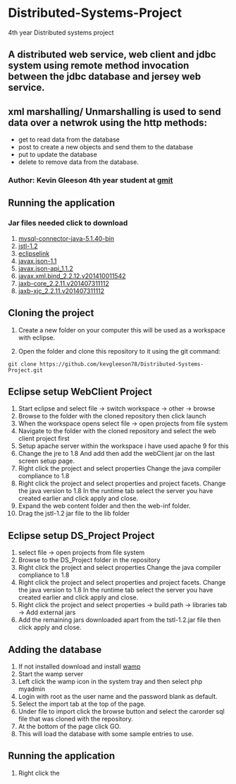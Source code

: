# Distributed-Systems-Project
4th year Distributed systems project
## A distributed web service, web client and jdbc system using remote method invocation between the jdbc database and jersey web service.
## xml marshalling/ Unmarshalling is used to send data over a netwrok using the http methods:
* get to read data from the database
* post to create a new objects and send them to the database
* put to update the database
* delete to remove data from the database.

### Author: Kevin Gleeson 4th year student at [gmit](www.gmit.ie)

## Running the application

### Jar files needed click to download
1. [mysql-connector-java-5.1.40-bin](https://dev.mysql.com/downloads/connector/j/5.1.html)
2. [jstl-1.2](http://www.java2s.com/Code/Jar/j/Downloadjstl12jar.htm)
3. [eclipselink](http://www.eclipse.org/eclipselink/downloads/)
4. [javax.json-1.1](https://jar-download.com/artifacts/org.glassfish/javax.json/1.1/source-code)
5. [javax.json-api_1.1.2](https://jar-download.com/artifacts/javax.json/javax.json-api/1.1.2/source-code)
6. [javax.xml.bind_2.2.12.v201410011542](https://mvnrepository.com/artifact/javax.xml.bind/jaxb-api/2.1)
7. [jaxb-core_2.2.11.v201407311112](https://javaee.github.io/jaxb-v2/)
8. [jaxb-xjc_2.2.11.v201407311112](http://git.eclipse.org/c/eclipselink/eclipselink.runtime.git/commit/?id=db16a89a2baa1792b7af76e54642da198c6077d7)


## Cloning the project

1. Create a new folder on your computer this will be used as a workspace with eclipse.

2. Open the folder and clone this repository to it using the git command:

``` git clone https://github.com/kevgleeson78/Distributed-Systems-Project.git ```

## Eclipse setup WebClient Project
1. Start eclipse and select file -> switch workspace -> other -> browse
2. Browse to the folder with the cloned repository then click launch
3. When the workspace opens select file -> open projects from file system
4. Navigate to the folder with the cloned repository and select the web client project first
5. Setup apache server within the workspace i have used apache 9 for this
6. Change the jre to 1.8 And add then add the webClient jar on the last screen setup page.
7. Right click the project and select properties Change the java compiler compliance to 1.8
8. Right click the project and select properties and project facets. Change the java version to 1.8
  In the runtime tab select the server you have created earlier and click apply and close.
9. Expand the web content folder and then the web-inf folder.
10. Drag the jstl-1.2 jar file to the lib folder

## Eclipse setup DS_Project Project
1. select file -> open projects from file system
2. Browse to the DS_Project folder in the repository
3. Right click the project and select properties Change the java compiler compliance to 1.8
4. Right click the project and select properties and project facets. Change the java version to 1.8
  In the runtime tab select the server you have created earlier and click apply and close.
5. Right click the project and select properties -> build path -> libraries tab -> Add external jars
6. Add the remaining jars downloaded apart from the tstl-1.2.jar file then click apply and close.


## Adding the database

1. If not installed download and install [wamp](http://www.wampserver.com/en/)
2. Start the wamp server
3. Left click the wamp icon in the system tray and then select php myadmin
4. Login with root as the user name and the password blank as default.
5. Select the import tab at the top of the page.
6. Under file to import click the browse button and select the carorder sql file that was cloned with the repository.
7. At the bottom of the page click GO.
8. This will load the database with some sample entries to use.



## Running the application

1. Right click the 


